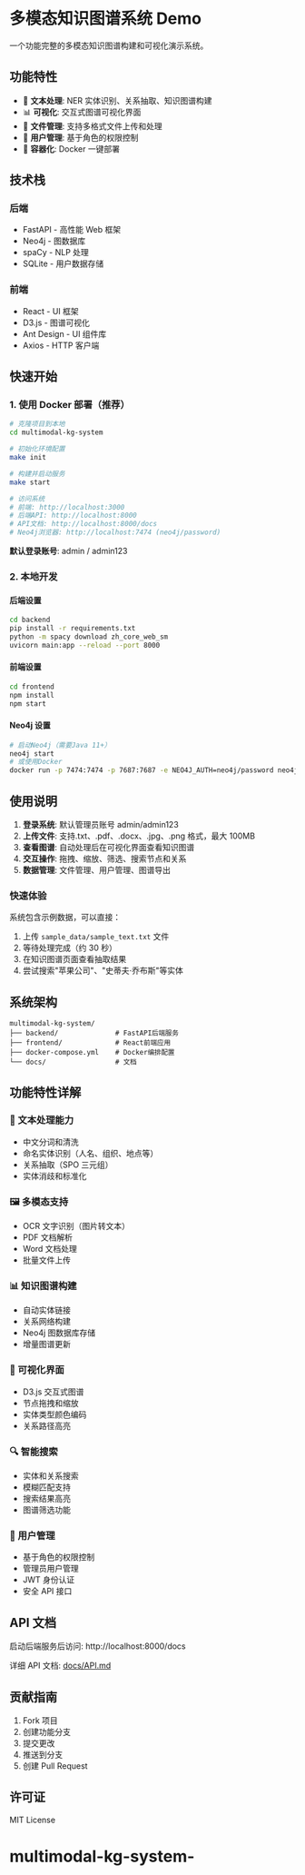 # 多模态知识图谱系统 Demo

一个功能完整的多模态知识图谱构建和可视化演示系统。

## 功能特性

- 🔧 **文本处理**: NER 实体识别、关系抽取、知识图谱构建
- 📊 **可视化**: 交互式图谱可视化界面
- 📁 **文件管理**: 支持多格式文件上传和处理
- 👥 **用户管理**: 基于角色的权限控制
- 🐳 **容器化**: Docker 一键部署

## 技术栈

### 后端

- FastAPI - 高性能 Web 框架
- Neo4j - 图数据库
- spaCy - NLP 处理
- SQLite - 用户数据存储

### 前端

- React - UI 框架
- D3.js - 图谱可视化
- Ant Design - UI 组件库
- Axios - HTTP 客户端

## 快速开始

### 1. 使用 Docker 部署（推荐）

```bash
# 克隆项目到本地
cd multimodal-kg-system

# 初始化环境配置
make init

# 构建并启动服务
make start

# 访问系统
# 前端: http://localhost:3000
# 后端API: http://localhost:8000
# API文档: http://localhost:8000/docs
# Neo4j浏览器: http://localhost:7474 (neo4j/password)
```

**默认登录账号**: admin / admin123

### 2. 本地开发

#### 后端设置

```bash
cd backend
pip install -r requirements.txt
python -m spacy download zh_core_web_sm
uvicorn main:app --reload --port 8000
```

#### 前端设置

```bash
cd frontend
npm install
npm start
```

#### Neo4j 设置

```bash
# 启动Neo4j（需要Java 11+）
neo4j start
# 或使用Docker
docker run -p 7474:7474 -p 7687:7687 -e NEO4J_AUTH=neo4j/password neo4j
```

## 使用说明

1. **登录系统**: 默认管理员账号 admin/admin123
2. **上传文件**: 支持.txt、.pdf、.docx、.jpg、.png 格式，最大 100MB
3. **查看图谱**: 自动处理后在可视化界面查看知识图谱
4. **交互操作**: 拖拽、缩放、筛选、搜索节点和关系
5. **数据管理**: 文件管理、用户管理、图谱导出

### 快速体验

系统包含示例数据，可以直接：

1. 上传 `sample_data/sample_text.txt` 文件
2. 等待处理完成（约 30 秒）
3. 在知识图谱页面查看抽取结果
4. 尝试搜索"苹果公司"、"史蒂夫·乔布斯"等实体

## 系统架构

```
multimodal-kg-system/
├── backend/              # FastAPI后端服务
├── frontend/             # React前端应用
├── docker-compose.yml    # Docker编排配置
└── docs/                 # 文档
```

## 功能特性详解

### 📝 文本处理能力

- 中文分词和清洗
- 命名实体识别（人名、组织、地点等）
- 关系抽取（SPO 三元组）
- 实体消歧和标准化

### 🖼️ 多模态支持

- OCR 文字识别（图片转文本）
- PDF 文档解析
- Word 文档处理
- 批量文件上传

### 📊 知识图谱构建

- 自动实体链接
- 关系网络构建
- Neo4j 图数据库存储
- 增量图谱更新

### 🎨 可视化界面

- D3.js 交互式图谱
- 节点拖拽和缩放
- 实体类型颜色编码
- 关系路径高亮

### 🔍 智能搜索

- 实体和关系搜索
- 模糊匹配支持
- 搜索结果高亮
- 图谱筛选功能

### 👥 用户管理

- 基于角色的权限控制
- 管理员用户管理
- JWT 身份认证
- 安全 API 接口

## API 文档

启动后端服务后访问: http://localhost:8000/docs

详细 API 文档: [docs/API.md](docs/API.md)

## 贡献指南

1. Fork 项目
2. 创建功能分支
3. 提交更改
4. 推送到分支
5. 创建 Pull Request

## 许可证

MIT License
# multimodal-kg-system-
